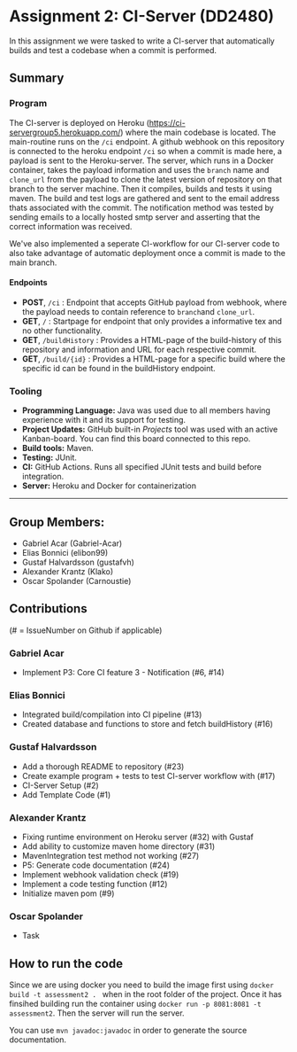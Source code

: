 # Assignment 2: CI-Server (DD2480)

In this assignment we were tasked to write a CI-server that automatically builds and test a codebase when a commit is performed.

## Summary

### Program

The CI-server is deployed on Heroku (https://ci-servergroup5.herokuapp.com/) where the main codebase is located. The main-routine runs on the `/ci` endpoint. A github webhook on this repository is connected to the heroku endpoint `/ci` so when a commit is made here, a payload is sent to the Heroku-server. The server, which runs in a Docker container, takes the payload information and uses the `branch` name and `clone_url` from the payload to clone the latest version of repository on that branch to the server machine. Then it compiles, builds and tests it using maven. The build and test logs are gathered and sent to the email address thats associated with the commit. The notification method was tested by sending emails to a locally hosted smtp server and asserting that the correct information was received.

We've also implemented a seperate CI-workflow for our CI-server code to also take advantage of automatic deployment once a commit is made to the main branch.

#### Endpoints
- **POST**, `/ci` : Endpoint that accepts GitHub payload from webhook, where the payload needs to contain reference to `branch`and `clone_url`. 
- **GET**, `/` : Startpage for endpoint that only provides a informative tex and no other functionality.
- **GET**, `/buildHistory` : Provides a HTML-page of the build-history of this repository and information and URL for each respective commit.
- **GET**, `/build/{id}` : Provides a HTML-page for a specific build where the specific id can be found in the buildHistory endpoint. 

### Tooling

- **Programming Language:** Java was used due to all members having experience with it and its support for testing. 
- **Project Updates:** GitHub built-in _Projects_ tool was used with an active Kanban-board. You can find this board connected to this repo.
- **Build tools:** Maven.
- **Testing:** JUnit.
- **CI:** GitHub Actions. Runs all specified JUnit tests and build before integration.
- **Server:** Heroku and Docker for containerization

---


## Group Members:
- Gabriel Acar (Gabriel-Acar)
- Elias Bonnici (elibon99)
- Gustaf Halvardsson (gustafvh)
- Alexander Krantz (Klako)
- Oscar Spolander (Carnoustie)

## Contributions 
(# = IssueNumber on Github if applicable)

### Gabriel Acar
- Implement P3: Core CI feature 3 - Notification (#6, #14)

### Elias Bonnici
- Integrated build/compilation into CI pipeline (#13)
- Created database and functions to store and fetch buildHistory (#16) 

### Gustaf Halvardsson
- Add a thorough README to repository (#23)
- Create example program + tests to test CI-server workflow with (#17)
- CI-Server Setup (#2)
- Add Template Code (#1)

### Alexander Krantz

- Fixing runtime environment on Heroku server (#32) with Gustaf
- Add ability to customize maven home directory (#31)
- MavenIntegration test method not working (#27)
- P5: Generate code documentation (#24)
- Implement webhook validation check (#19)
- Implement a code testing function (#12)
- Initialize maven pom (#9)

### Oscar Spolander
- Task


## How to run the code

Since we are using docker you need to build the image first using `docker build -t assessment2 . ` when in the root folder of the project. Once it has finsihed building run the container using `docker run -p 8081:8081 -t assessment2`. Then the server will run the server.

You can use `mvn javadoc:javadoc` in order to generate the source documentation.
